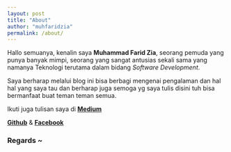 ```yaml
---
layout: post
title: "About"
author: "muhfaridzia"
permalink: /about/
---
```


Hallo semuanya, kenalin saya **Muhammad Farid Zia**, seorang pemuda yang punya banyak mimpi, seorang yang sangat antusias sekali sama yang namanya Teknologi terutama dalam bidang *Software Development*.

Saya berharap melalui blog ini bisa berbagi mengenai pengalaman dan hal hal yang saya tau dan berharap juga semoga yg saya tulis disini tuh bisa bermanfaat buat teman teman semua.

Ikuti juga tulisan saya di **[Medium](https://medium.com/@MFaridZia/)**

**[Github](https://github.com/mfaridzia/)** & **[Facebook](https://www.facebook.com/MuhFaridZia)**

### Regards ~
